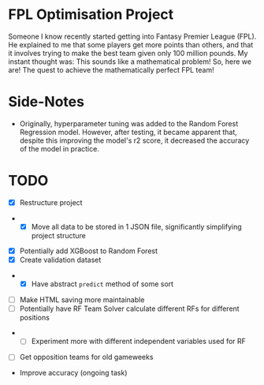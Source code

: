 # FPL Optimisation Project

Someone I know recently started getting into Fantasy Premier League (FPL). He explained to me that some players get more points than others, and that it involves trying to make the best team given only 100 million pounds.
My instant thought was: This sounds like a mathematical problem!
So, here we are! The quest to achieve the mathematically perfect FPL team!

# Side-Notes
- Originally, hyperparameter tuning was added to the Random Forest Regression model. However, after testing, it became apparent that, despite this improving the model's r2 score, it decreased the accuracy of the model in practice.

# TODO

 - [X] Restructure project
 - - [X] Move all data to be stored in 1 JSON file, significantly simplifying project structure
 - [X] Potentially add XGBoost to Random Forest
 - [X] Create validation dataset
 - - [X] Have abstract `predict` method of some sort
 - [ ] Make HTML saving more maintainable
 - [ ] Potentially have RF Team Solver calculate different RFs for different positions
 - - [ ] Experiment more with different independent variables used for RF
 - [ ] Get opposition teams for old gameweeks
 - Improve accuracy (ongoing task)